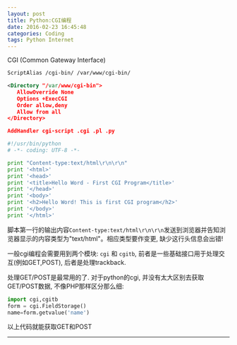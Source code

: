 ```yaml
---
layout: post
title: Python:CGI编程
date: 2016-02-23 16:45:48
categories: Coding
tags: Python Internet
---
```


CGI (Common Gateway Interface)

~~~xml
ScriptAlias /cgi-bin/ /var/www/cgi-bin/

<Directory "/var/www/cgi-bin">
   AllowOverride None
   Options +ExecCGI
   Order allow,deny
   Allow from all
</Directory>

AddHandler cgi-script .cgi .pl .py
~~~

~~~python
#!/usr/bin/python
# -*- coding: UTF-8 -*-

print "Content-type:text/html\r\n\r\n"
print '<html>'
print '<head>'
print '<title>Hello Word - First CGI Program</title>'
print '</head>'
print '<body>'
print '<h2>Hello Word! This is first CGI program</h2>'
print '</body>'
print '</html>'
~~~

脚本第一行的输出内容`Content-type:text/html\r\n\r\n`发送到浏览器并告知浏览器显示的内容类型为"text/html"。相应类型要作变更, 缺少这行头信息会出错!

一般cgi编程会需要用到两个模块: `cgi` 和 `cgitb`, 前者是一些基础接口用于处理交互(例如GET,POST), 后者是处理trackback. 

处理GET/POST是最常用的了. 对于python的cgi, 并没有太大区别去获取GET/POST数据, 不像PHP那样区分那么细:

~~~python
import cgi,cgitb
form = cgi.FieldStorage() 
name=form.getvalue('name')
~~~

以上代码就能获取GET和POST


------
